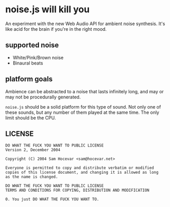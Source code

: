 noise.js will kill you
======================
An experiment with the new Web Audio API for ambient noise synthesis. It's like acid for the brain if you're in the right mood.

supported noise
---------------
+ White/Pink/Brown noise
+ Binaural beats

platform goals
--------------
Ambience can be abstracted to a noise that lasts infinitely long, and may or may not be procedurally generated.

`noise.js` should be a solid platform for this type of sound. Not only one of these sounds, but any number of them played at the same time. The only limit should be the CPU.

LICENSE
-------
	DO WHAT THE FUCK YOU WANT TO PUBLIC LICENSE
	Version 2, December 2004

	Copyright (C) 2004 Sam Hocevar <sam@hocevar.net>

	Everyone is permitted to copy and distribute verbatim or modified
	copies of this license document, and changing it is allowed as long
	as the name is changed.

    DO WHAT THE FUCK YOU WANT TO PUBLIC LICENSE
  	TERMS AND CONDITIONS FOR COPYING, DISTRIBUTION AND MODIFICATION

 	0. You just DO WHAT THE FUCK YOU WANT TO.